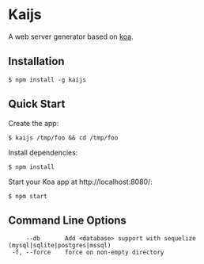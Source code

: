 # Kaijs

A web server generator based on [koa](http://koajs.com/).

## Installation

    $ npm install -g kaijs

## Quick Start

Create the app:

    $ kaijs /tmp/foo && cd /tmp/foo

Install dependencies:

    $ npm install

Start your Koa app at http://localhost:8080/:

    $ npm start

## Command Line Options

```
     --db       Add <database> support with sequelize (mysql|sqlite|postgres|mssql)
 -f, --force    force on non-empty directory
```
